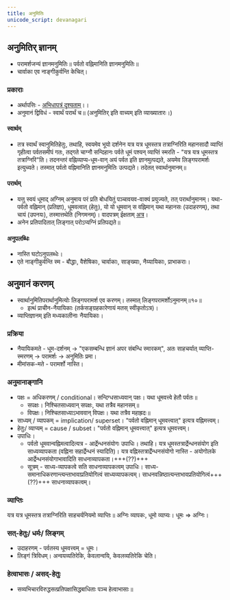 ```yaml
---
title: अनुमितिः
unicode_script: devanagari
---
```


## अनुमितिर् ज्ञानम्
- परामर्शजन्यं ज्ञानमनुमितिः॥ पर्वतो वह्निमानिति ज्ञानमनुमितिः॥
- चार्वाका एव नाङ्गीकुर्वन्ति केचित्।

### प्रकाराः
- अर्थापत्तिः - [अभिधापत्रं दृश्यताम्](../../sanskrit/vyAkaraNam/shabdabodhaH/arthAMshAH/abhidhA.md)।। 
- अनुमानं द्विविधं - स्वार्थं परार्थं च॥ (अनुमितिर् इति वाच्यम् इति व्याख्यातारः।)

#### स्वार्थम्
- तत्र स्वार्थं स्वानुमितिहेतुः, तथाहि, स्वयमेव भूयो दर्शनेन यत्र यत्र धूमस्तत्र तत्राग्निरिति महानसादौ व्याप्तिं गृहीत्वा पर्वतसमीपं गतः, तद्गते चाग्नौ सन्दिहानः पर्वते धूमं पश्यन् व्याप्तिं स्मरति - "यत्र यत्र धूमस्तत्र तत्राग्निरि"ति। तदनन्तरं वह्निव्याप्य-धूम-वान् अयं पर्वत इति ज्ञानमुत्पद्यते, अयमेव लिङ्गपरामर्शः इत्युच्यते। तस्मात् पर्वतो वह्निमानिति ज्ञानमनुमितिः उत्पद्यते। तदेतत् स्वार्थानुमानम्॥

#### परार्थम्
- यत्तु स्वयं धूमाद् अग्निम् अनुमाय परं प्रति बोधयितुं पञ्चावयव-वाक्यं प्रयुज्यते, तत् परार्थानुमानम्। यथा-
 पर्वतो वह्निमान् (प्रतिज्ञा), धूमवत्वात् (हेतुः), यो यो धूमवान् स वह्निमान् यथा महानसः (उदाहरणम्), तथा चायं (उपनयः), तस्मात्तथेति (निगमनम्)। वादपत्रम् ईक्षताम् [अत्र](../vAdaH/)।
- अनेन प्रतिपादितात् लिङ्गात् परोऽप्यग्निं प्रतिपद्यते॥

#### अनुपलब्धिः
- नास्ति घटोऽनुपलब्धेः।
- एते नाङ्गीकुर्वन्ति स्म - बौद्धाः, वैशेषिकाः, चार्वाकाः, साङ्ख्याः, नैय्यायिकाः, प्राभाकराः।

## अनुमानं करणम्
- स्वार्थानुमितिपरार्थानुमित्योः लिङ्गपरामर्श एव करणम्। तस्मात् लिङ्गपरामर्शोऽनुमानम्॥१०॥
  - इत्थं प्राचीन-नैयायिकाः (तर्कसङ्ग्रहकारेणायं मतस् स्वीकृतोऽत्र)।
- व्याप्तिज्ञानम् इति मध्यकालीनाः नैयायिकाः।

### प्रक्रिया
- नैयायिकमते - धूम-दर्शनम् ->‌ "एकसम्बन्धि ज्ञानं अपर संबन्धि स्मारकम्", अतः‌ साहचर्यात् व्याप्ति-स्मरणम् ->‌ परामर्शः -> अनुमितिः प्रमा।
- मीमांसक-मते - परामर्शो नास्ति।

<div class="spreadsheet" src="../anumAna-prakriyA.json"> </div>  



### अनुमानाङ्गानि
- पक्षः‌ = अधिकरणम् / conditional। सन्दिग्धसाध्यवान् पक्षः। यथा धूमवत्त्वे हेतौ पर्वतः॥
  - सपक्षः।  निश्चितसाध्यवान् सपक्षः, यथा तत्रैव महानसम्॥
  - विपक्षः। निश्चितसाध्याऽभाववान् विपक्षः। यथा तत्रैव महाह्रदः॥
- साध्यम् / व्यापकम् = implication/ superset। "पर्वतो वह्निमान् धूमवत्त्वात्" इत्यत्र वह्निमत्त्वम्।
- हेतुः/ व्याप्यम् = cause / subset।  "पर्वतो वह्निमान् धूमवत्त्वात्" इत्यत्र धूमवत्त्वम्।
- उपाधिः। 
  - पर्वतो धूमवान्वह्निमत्वादित्यत्र - आर्द्रेन्धनसंयोगः उपाधिः। तथाहि। यत्र धूमस्तत्रार्द्रेन्धनसंयोग इति साध्यव्यापकता (वह्निना सहार्द्रेन्धनं स्यादिति)। यत्र वह्निस्तत्रार्द्रेन्धनसंयोगो नास्ति - अयोगोलके आर्द्रेन्धनसंयोगाभावादिति साधनाव्यापकता।+++(??)+++
  - सूत्रम् - साध्य-व्यापकत्वे सति साधनाव्यापकत्वम् उपाधिः। साध्य-समानाधिकरणान्त्यन्ताभावाप्रतियोगित्वं साध्यव्यापकत्वम्। साधनवन्निष्ठात्यन्ताभावप्रतियोगित्वं+++(??)+++ साधनाव्यापकत्वम्।

### व्याप्तिः
यत्र यत्र धूमस्तत्र तत्राग्निरिति साहचर्यनियमो व्याप्तिः॥ अग्निः व्यापकः, धूमो व्याप्यः। धूमः ⇒ अग्निः।

<div class="spreadsheet" src="../vyAptiH.json"> </div>  

### सत्-हेतुः/ धर्मः/ लिङ्गम्
- उदाहरणम् - पर्वतस्य धूमवत्त्वम् = धूमः। 
- लिङ्गं त्रिविधम्। अन्वयव्यतिरेकि, केवलान्वयि, केवलव्यतिरेकि चेति।

<div class="spreadsheet" src="../sad-hetuH.json"> </div>  

### हेत्वाभासः / असद्-हेतुः
- सव्यभिचारविरुद्धसत्प्रतिपक्षासिद्धबाधिताः पञ्च हेत्वाभासाः॥

<div class="spreadsheet" src="../asad-hetuH.json"> </div>  

